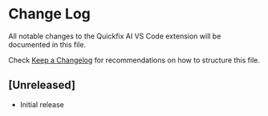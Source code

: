 # Change Log

All notable changes to the Quickfix AI VS Code extension will be documented in this file.

Check [Keep a Changelog](http://keepachangelog.com/) for recommendations on how to structure this file.

## [Unreleased]

- Initial release
